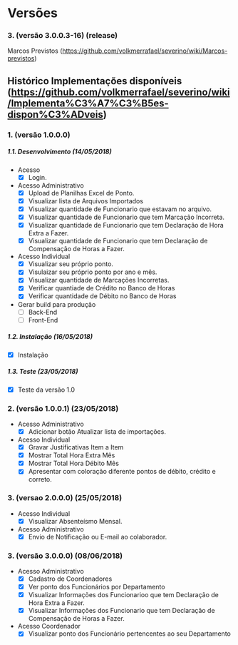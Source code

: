 # Versões

### 3. (versão 3.0.0.3-16) (release)
Marcos Previstos (https://github.com/volkmerrafael/severino/wiki/Marcos-previstos)

## Histórico Implementações disponíveis (https://github.com/volkmerrafael/severino/wiki/Implementa%C3%A7%C3%B5es-dispon%C3%ADveis)
### 1. (versão 1.0.0.0)
##### 1.1. Desenvolvimento (14/05/2018)
* Acesso
  - [x] Login.
* Acesso Administrativo
  - [x] Upload de Planilhas Excel de Ponto.
  - [x] Visualizar lista de Arquivos Importados
  - [x] Visualizar quantidade de Funcionario que estavam no arquivo.
  - [x] Visualizar quantidade de Funcionario que tem Marcação Incorreta.
  - [x] Visualizar quantidade de Funcionario que tem Declaração de Hora Extra a Fazer.
  - [x] Visualizar quantidade de Funcionario que tem Declaração de Compensação de Horas a Fazer.
* Acesso Individual
  - [x] Visualizar seu próprio ponto.
  - [x] Visulaizar seu próprio ponto por ano e mês.
  - [x] Visualizar quantidade de Marcações Incorretas.
  - [x] Verificar quantiade de Crédito no Banco de Horas
  - [x] Verificar quantidade de Débito no Banco de Horas
* Gerar build para produção
  - [ ] Back-End
  - [ ] Front-End
##### 1.2. Instalação (16/05/2018)
  - [x] Instalação 
##### 1.3. Teste (23/05/2018)
  - [x] Teste da versão 1.0

### 2. (versão 1.0.0.1) (23/05/2018)
* Acesso Administrativo 
  - [x] Adicionar botão Atualizar lista de importações.
* Acesso Individual
  - [x] Gravar Justificativas Item a Item
  - [x] Mostrar Total Hora Extra Mês
  - [x] Mostrar Total Hora Débito Mês
  - [x] Apresentar com coloração diferente pontos de débito, crédito e correto.
  
### 3. (versao 2.0.0.0) (25/05/2018)
* Acesso Individual
  - [x] Visualizar Absenteísmo Mensal.
* Acesso Administrativo
  - [x] Envio de Notificação ou E-mail ao colaborador.
  
### 3. (versão 3.0.0.0) (08/06/2018)
* Acesso Administrativo  
  - [x] Cadastro de Coordenadores
  - [x] Ver ponto dos Funcionários por Departamento
  - [x] Visualizar Informações dos Funcionarioo que tem Declaração de Hora Extra a Fazer.
  - [x] Visualizar Informações dos Funcionario que tem Declaração de Compensação de Horas a Fazer.
* Acesso Coordenador
  - [x] Visualizar ponto dos Funcionário pertencentes ao seu Departamento  
